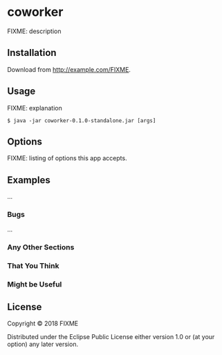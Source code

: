 # coworker

FIXME: description

## Installation

Download from http://example.com/FIXME.

## Usage

FIXME: explanation

    $ java -jar coworker-0.1.0-standalone.jar [args]

## Options

FIXME: listing of options this app accepts.

## Examples

...

### Bugs

...

### Any Other Sections
### That You Think
### Might be Useful

## License

Copyright © 2018 FIXME

Distributed under the Eclipse Public License either version 1.0 or (at
your option) any later version.
